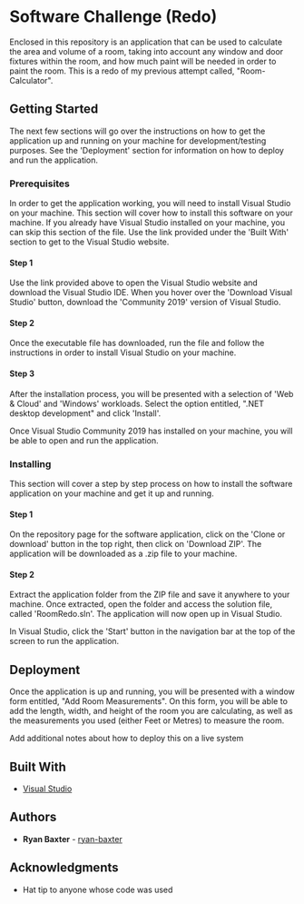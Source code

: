 # Software Challenge (Redo)

Enclosed in this repository is an application that can be used to calculate the area and volume of a room, taking into account any window and door fixtures within the room, and how much paint will be needed in order to paint the room. This is a redo of my previous attempt called, "Room-Calculator".

## Getting Started

The next few sections will go over the instructions on how to get the application up and running on your machine for development/testing purposes. See the 'Deployment' section for information on how to deploy and run the application.

### Prerequisites

In order to get the application working, you will need to install Visual Studio on your machine. This section will cover how to install this software on your machine. If you already have Visual Studio installed on your machine, you can skip this section of the file. Use the link provided under the 'Built With' section to get to the Visual Studio website.

#### Step 1
Use the link provided above to open the Visual Studio website and download the Visual Studio IDE. When you hover over the 'Download Visual Studio' button, download the 'Community 2019' version of Visual Studio.

#### Step 2
Once the executable file has downloaded, run the file and follow the instructions in order to install Visual Studio on your machine.

#### Step 3
After the installation process, you will be presented with a selection of 'Web & Cloud' and 'Windows' workloads. Select the option entitled, ".NET desktop development" and click 'Install'.

Once Visual Studio Community 2019 has installed on your machine, you will be able to open and run the application.
### Installing

This section will cover a step by step process on how to install the software application on your machine and get it up and running.

#### Step 1
On the repository page for the software application, click on the 'Clone or download' button in the top right, then click on 'Download ZIP'. The application will be downloaded as a .zip file to your machine.

#### Step 2
Extract the application folder from the ZIP file and save it anywhere to your machine. Once extracted, open the folder and access the solution file, called 'RoomRedo.sln'. The application will now open up in Visual Studio.

In Visual Studio, click the 'Start' button in the navigation bar at the top of the screen to run the application.

## Deployment

Once the application is up and running, you will be presented with a window form entitled, "Add Room Measurements". On this form, you will be able to add the length, width, and height of the room you are calculating, as well as the measurements you used (either Feet or Metres) to measure the room.

Add additional notes about how to deploy this on a live system

## Built With

* [Visual Studio](https://visualstudio.microsoft.com/)

## Authors

* **Ryan Baxter** - [ryan-baxter](https://github.com/ryan-baxter)

## Acknowledgments

* Hat tip to anyone whose code was used
